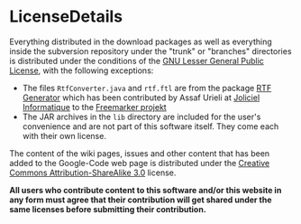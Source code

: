 # LicenseDetails

<p>Everything distributed in the download packages as well as everything inside the subversion repository under the "trunk" or "branches" directories is distributed under the conditions of the <a href="http://www.gnu.org/licenses/lgpl.html">GNU Lesser General Public License</a>, with the following exceptions:</p>

<ul>
<li>The files <code>RtfConverter.java</code> and <code>rtf.ftl</code> are from the package <a href="http://freemarker.sourceforge.net/download/library/rtf.zip">RTF Generator</a> which has been contributed by Assaf Urieli at <a href="http://www.joli-ciel.com/">Joliciel Informatique</a> to the <a href="http://freemarker.sourceforge.net/libraries.html">Freemarker projekt</a></li>
<li>The JAR archives in the <code>lib</code> directory are included for the user's convenience and are not part of this software itself. They come each with their own license.</li>
</ul>

<p>The content of the wiki pages, issues and other content that has been added to the Google-Code web page is distributed under the <a href="http://creativecommons.org/licenses/by-sa/3.0/">Creative Commons Attribution-ShareAlike 3.0</a> license.</p>

<p><strong>All users who contribute content to this software and/or this website in any form must agree that their contribution will get shared under the same licenses before submitting their contribution.</strong></p>
